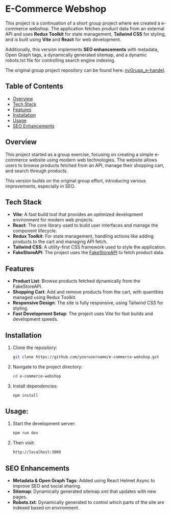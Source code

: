 # E-Commerce Webshop

This project is a continuation of a short group project where we created a e-commerce webshop. The application fetches product data from an external API and uses **Redux Toolkit** for state management, **Tailwind CSS** for styling, and is built using **Vite** and **React** for web development.

Additionally, this version implements **SEO enhancements** with metadata, Open Graph tags, a dynamically generated sitemap, and a dynamic robots.txt file for controlling search engine indexing.

The original group project repository can be found here: [nyGrupp_e-handel](https://github.com/fallowshades/nyGrupp_e-handel.git).

## Table of Contents

- [Overview](#overview)
- [Tech Stack](#tech-stack)
- [Features](#features)
- [Installation](#installation)
- [Usage](#usage)
- [SEO Enhancements](#seo-enhancements)

## Overview

This project started as a group exercise, focusing on creating a simple e-commerce website using modern web technologies. The website allows users to browse products fetched from an API, manage their shopping cart, and search through products.

This version builds on the original group effort, introducing various improvements, especially in SEO.

## Tech Stack

- **Vite**: A fast build tool that provides an optimized development environment for modern web projects.
- **React**: The core library used to build user interfaces and manage the component lifecycle.
- **Redux Toolkit**: For state management, handling actions like adding products to the cart and managing API fetch.
- **Tailwind CSS**: A utility-first CSS framework used to style the application.
- **FakeStoreAPI**: The project uses the [FakeStoreAPI](https://fakestoreapi.com/products) to fetch product data.

## Features

- **Product List**: Browse products fetched dynamically from the FakeStoreAPI.
- **Shopping Cart**: Add and remove products from the cart, with quantities managed using Redux Toolkit.
- **Responsive Design**: The site is fully responsive, using Tailwind CSS for styling.
- **Fast Development Setup**: The project uses Vite for fast builds and development speeds.

## Installation

1. Clone the repository:

   ```bash
   git clone https://github.com/yourusername/e-commerce-webshop.git

   ```

2. Navigate to the project directory:

   ```bash
   cd e-commerce-webshop

   ```

3. Install dependencies:
   ```bash
   npm install

   ```

## Usage:

1. Start the development server:

   ```bash
   npm run dev

   ```

2. Then visit:
   ```bash
   http://localhost:3000
   ```

## SEO Enhancements

- **Metadata & Open Graph Tags**: Added using React Helmet Async to improve SEO and social sharing.
- **Sitemap**: Dynamically generated sitemap.xml that updates with new pages.
- **Robots.txt**: Dynamically generated to control which parts of the site are indexed based on environment.

